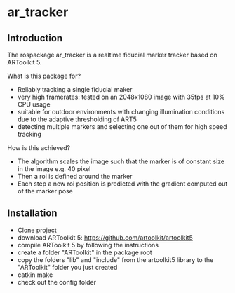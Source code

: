 # ar_tracker

## Introduction

The rospackage ar_tracker is a realtime fiducial marker tracker based on ARToolkit 5. 

What is this package for?
- Reliably tracking a single fiducial maker
- very high framerates: tested on an 2048x1080 image with 35fps at 10% CPU usage
- suitable for outdoor environments with changing illumination conditions due to the adaptive thresholding of ART5
- detecting multiple markers and selecting one out of them for high speed tracking

How is this achieved?
- The algorithm scales the image such that the marker is of constant size in the image e.g. 40 pixel
- Then a roi is defined around the marker
- Each step a new roi position is predicted with the gradient computed out of the marker pose

## Installation

- Clone project 
- download ARToolkit 5: https://github.com/artoolkit/artoolkit5
- compile ARToolkit 5 by following the instructions
- create a folder "ARToolkit" in the package root
- copy the folders "lib" and "include" from the artoolkit5 library to the "ARToolkit" folder you just created
- catkin make
- check out the config folder
